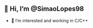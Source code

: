 ## 👋 Hi, I’m @SimaoLopes98
- 👀 I’m interested and working in C/C++

<!---
SimaoLopes98/SimaoLopes98 is a ✨ special ✨ repository because its `README.md` (this file) appears on your GitHub profile.
You can click the Preview link to take a look at your changes.
--->
